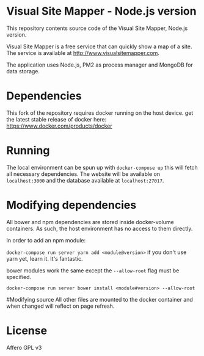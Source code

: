 # Visual Site Mapper - Node.js version
This repository contents source code of the Visual Site Mapper, Node.js version.

Visual Site Mapper is a free service that can quickly show a map of a site. The service is available at http://www.visualsitemapper.com.

The application uses Node.js, PM2 as process manager and MongoDB for data storage.

# Dependencies
This fork of the repository requires docker running on the host device.
get the latest stable release of docker here: https://www.docker.com/products/docker

# Running
The local environment can be spun up with `docker-compose up` this will fetch all
necessary dependencies. The website will be available on `localhost:3000` and the
database available at `localhost:27017`.

# Modifying dependencies
All bower and npm dependencies are stored inside docker-volume containers. As such,
the host environment has no access to them directly.

In order to add an npm module:

`docker-compose run server yarn add <module@version>`
if you don't use yarn yet, learn it. It's fantastic.

bower modules work the same except the `--allow-root` flag must be specified.

`docker-compose run server bower install <module#version> --allow-root`

#Modifying source
All other files are mounted to the docker container and when changed will reflect
on page refresh.


# License
Affero GPL v3
